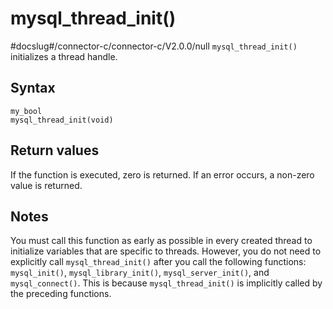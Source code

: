 mysql_thread_init()
========================================
#docslug#/connector-c/connector-c/V2.0.0/null
`mysql_thread_init()` initializes a thread handle.

Syntax
---------------------------

```unknow
my_bool
mysql_thread_init(void)
```



Return values
----------------------------------

If the function is executed, zero is returned. If an error occurs, a non-zero value is returned.

Notes
--------------------------

You must call this function as early as possible in every created thread to initialize variables that are specific to threads. However, you do not need to explicitly call `mysql_thread_init()` after you call the following functions: `mysql_init()`, `mysql_library_init()`, `mysql_server_init()`, and `mysql_connect()`. This is because `mysql_thread_init()` is implicitly called by the preceding functions.
